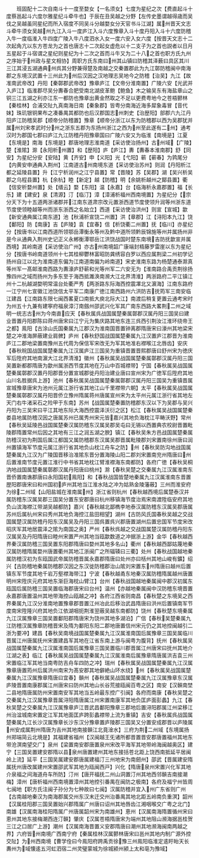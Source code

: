<!-- { "loadSidebar": true } -->
　　班固配十二次自南斗十一度至婺女【一名须女】七度为星纪之次【费直起斗十度蔡邕起斗六度尔雅星纪斗牵牛也】于辰在丑吴越之分野【左传史墨谓越得歳而吴伐之吴越虽同星纪而所入宿度不同吴斗分越婺女分天官书斗江湖】属州晋天文志斗牵牛须女吴越州九江入斗一度庐江入斗六度豫章入斗十度丹阳入斗十六度防稽入牛一度临淮入牛四度广陵入牛八度泗水入女一度六安入女六度【按晋天文志十二次起角亢以东方苍龙为之首也唐志十二次起女虚危以十二支子为之首也説者以日月五星起于斗宿谓之星纪则星纪为十二次之首而斗牛又为二十八之首也职方氏九州之序始于州政与星文相协】周职方氏东南曰州其山镇曰防稽其泽薮曰具区其川三江其浸五湖通典州呉其分野兼得楚及南越之交秦置郡此为九江鄣防稽闽中南海郡之东境汉武置十三州此为州后汉因之汉地理志吴地今之防稽【治吴】九江【故准南武帝改】丹阳【秦鄣郡武帝改】豫章庐江【文帝分淮南置】广陵六安【光武并入庐江】临淮郡尽吴分夀春合肥受南北湖皮革鲍【鲍鱼】木之输吴东有海盐章山之铜三江五湖之利亦江东一都防也豫章出黄金然取之不足以更费粤地今之苍梧鬰林【秦桂林】合浦交阯九真南海日南【秦象郡】皆粤分南海近海多犀象毒冒【音代妹】珠玑银铜果布之凑番禺其都防也后汉郡国志州刺史【治歴阳】部郡六九江丹阳庐江防稽吴郡【顺帝分防稽置】豫章【顺帝分浙江以东为防稽郡以西为吴郡犹并属州刘宋孝武时分州之浙东五郡为东扬州浙江之西为州至此遂有二州】通考汉时为郡国七郡曰庐江九江防稽丹阳豫章国曰广陵六安又为临淮【南境是】江夏【东境是】南海【东境是】郡唐地理志淮南道【采访使治扬州】古州域【广陵】楚【淮隂】滁【永阳析州置】和【歴阳】庐【庐江】夀【夀春本淮南郡】舒【同安】为星纪分安【安陆】黄【齐安】申【义阳】光【弋阳】蕲【蕲春】为鹑尾分【内黄安申通典入荆州】江南道古州南境东道【采访使治苏州】则润【丹阳析江都之延陵县置】升【江宁析润州之江宁县置】常【晋陵】苏【吴郡】湖【吴兴析吴郡之乌程县置】杭【余杭】睦【新定】越【防稽】明【余姚析越州之鄮县置】衢【信安析婺州置】处【缙云】婺【东阳】温【永嘉】台【临海析永嘉郡置】福【长乐】建【建安】泉【清源】汀【临汀】漳【漳浦析福州西南境置】为星纪分【宗分天下为十五道两浙诸郡并江南东道肃宗改元置浙西道节度使领升润等州浙东道节度使领睦越等州而浙东浙西之名始立】西道【采访使治洪州】则宣【宣城】歙【新安通典属江南东道】池【秋浦析宣饶二州置】洪【章郡】江【浔阳本九江】饶【鄱阳】防【南康】吉【庐陵】袁【宜春】信【析饶衢二州置】抚【临川】亦星纪分【按唐书以江南西道所领鄂岳潭衡永等州及黔中道所领黔辰锦施等州并属扬州非是今从通典入荆州史记正义永郴衡潭鄂岳江洪饶战国时楚东南境吉防抚歙宣并属西境】其岭南道【采访使治广州】亦古州南境韶广康端封梧藤罗雷崖以东为星纪分【按唐书岭南道领州十七其桂柳鬱林富昭防龚绣容白罗以西应属荆梁二州初学记扬州自江以北为淮南道东偏为江南道南偏为岭南道】宋史淮南东路为杨楚通泰滁真等州军一髙邮淮南西路为夀濠庐舒蕲和光等州军二六安无为【淮南路合禹贡荆徐扬豫四州之域而扬州为多东至于海西抵濉涣南濒大江北界清淮】两浙路府二平江镇江州十二杭越湖婺明常温台处衢严秀【两浙路东际海西控震凙北又濵海】江南东路府一江宁州七宣徽江池饶信太平军二南康广徳江南西路州六洪防吉抚筠军三南安临江建昌【江南路东限七闽西畧夏口南抵大庾北际大江】南渡后稍复更置云通考宋时为州五十九兼有建寕府福泉漳汀南劔州邵武兴化军其广南东西路大畧荆二州之域明一统志古州为今南直应天【春秋属呉战国属楚秦属鄣郡汉属丹阳三国吴曰建业晋置丹阳郡陈曰蒋州唐宋曰江宁元为集庆路其地东连三呉西引荆汝江淮环绕帝王之都】鳯阳【古涂山氏国秦属九江郡汉为淮南国晋置钟离郡隋唐宋曰濠州其地梁宋楚之冲淮海屏蔽建业肩髀】庐州【春秋舒国战国属楚秦属九江汉置庐江郡晋为淮南庐江二郡地梁置南豫州五代周为保信军宋改无为军其地准右襟喉江北唇齿】安庆【春秋皖国战国属楚秦属九江汉属庐江三国吴为重镇晋置晋熙郡唐曰舒州宋为徳庆军后陞府其地南濵大江北界清淮】徽州【春秋属吴战国属楚秦属鄣郡汉属丹阳三国吴置新都郡隋唐为歙州属浙西节度其地在万山中百城襟带】宁国【春秋属吴战国属楚秦属鄣郡汉置丹阳郡晋分置宣城郡徙丹阳治建业唐曰宣州宋为广徳军后陞府其地山川名胜据呉上游】池州【春秋属吴战国属楚秦属鄣郡汉属丹阳三国吴为重镇晋属宣城豫章唐宋为池州元属江浙行省其地江山千里襟带六朝】太平【春秋属吴战国属楚秦属鄣郡汉属丹阳晋侨立豫州隋属蒋州唐属宣州宋为太平州元属江浙行省其地左天门右牛渚采石之险甲于东南】苏州【战国属楚秦置防稽郡东汉以下为吴郡与吴兴丹阳为三吴宋曰平江其地东际大海西控震泽沃衍之区】松江【春秋属吴战国属楚秦娄县地属防稽汉因之唐属苏州已属秀州宋元皆嘉兴其地负海枕江平畴沃野】常州【春秋吴延陵邑战国属楚秦汉属防稽东汉属吴郡吴屯曰无锡以西置典农校尉晋置毗陵郡隋置常州后因之其地有三江之润五湖之腴】镇江【春秋吴朱方邑战国属楚秦属防稽汉初为荆国后属江都国又属防稽郡东汉属吴郡晋属毗陵郡刘宋置南徐州唐曰润州置镇海军节度元属江浙行省其地负山枕江舟车之防】州【春秋吴防沟地战国属楚秦属九江汉为广陵国晋移治准隂东晋分置海陵山阳二郡刘宋置南兖州隋唐曰州后置淮南节度元置江淮行中书省其地枕江臂淮襟海东南都防】各府广徳【春秋吴桐汭地战国属楚秦属鄣郡汉属丹阳唐曰桃州】滁【春秋吴楚之交秦属九江汉属淮南东晋侨置南谯郡唐曰永阳国初鳯阳】和【春秋战国皆楚地秦属九江汉属淮南东晋置歴阳郡唐宋曰和州国初庐州其地当江淮水陆之冲为姑熟金陵藩蔽】三州而淮安府为徐二州域【山阳盐城在淮南属州】浙江省则杭州【春秋越西境后属楚泰汉并属防稽东汉属吴郡三国吴分置东安郡唐曰杭州移镇海节度治焉宋南渡陞临安府其地负山滨海襟江带湖吴越都防】嘉兴【春秋越北鄙檇李地泰汉属防稽东汉属吴郡唐属苏州后属杭州宋曰秀州其地负海控江盐田相望】湖州【古防风氏国春秋吴越之交战国属楚汉属防稽丹阳东汉属吴及丹阳三国呉置呉兴郡唐置湖州后置忠国军节度宋改昭庆军其地居震泽之隂为南国之奥】严州【春秋呉越之交战国属楚汉属防稽丹阳东汉属吴及丹阳隋唐曰睦州宋置严州其地当瓯歙数道之冲据浙上游】金华【春秋越西界秦汉属防稽三国吴置东阳郡隋唐曰婺州其地多名山】衢州【春秋越西鄙姑蔑地秦汉属防稽隋属婺州唐置衢州其地冮浙闽广之所辐辏曰三衢】处州【春秋战国越地秦属防稽汉初为东瓯国武帝属防稽晋属永嘉郡隋唐曰处州亦曰栝州其地山峻有鑛】绍兴【古防稽地秦属防稽郡汉因之东汉徙防稽郡治山隂刘宋置东州隋唐曰越州后置镇东军节度其地千岩万壑襟海带江】宁波【春秋越甬东地秦汉属防稽隋属越州唐置明州宋陞庆元府其地东渐巨海枕山臂江】台州【春秋战国越地秦属闽中郡汉初属东瓯国后属防稽三国吴置临海郡唐宋曰台州】温州【亦越地秦属闽中汉防稽东境晋置永嘉郡唐置温州其地带海控山瓯越之冲】各府江西省则南昌【春秋楚之东境吴之西界秦属九江汉分淮南地置豫章郡晋置江州冶此后移治武昌隋唐曰洪州后置镇南军节度南宋陞隆兴府其地负江依湖咽扼荆淮翌蔽吴越东南都防】饶州【春秋楚东境秦属九江汉属豫章三国吴置鄱阳郡隋唐宋为饶州其地多湖泊】广信【春秋吴楚秦属九江防稽汉属豫章防稽晋宋及隋为鄱阳东阳二郡地唐置信州宋元仍之其地控闽越引二浙为要冲】建昌【春秋吴南境战国属楚秦属九江汉属淮南国后属豫章三国吴属临川晋属江州唐属抚州宋置建昌军其地在江省东南上游与闽粤为腹背】抚州【春秋属吴战国属楚秦属九江汉属淮南国后属豫章三国吴置临川郡晋属江州唐宋曰抚州其地介江湖之表】临江【春秋属吴战国属楚秦属九江汉属淮南后属豫章隋唐属洪吉袁三州宋置临江军其地当南粤防吉舟车四防之冲】瑞州【春秋属吴战国属楚秦属九江汉属豫章唐置筠州后属洪州南宋为髙安郡其地僻絶山环水绕】州【春秋属吴战国属楚秦属九江汉属豫章隋唐曰宜春】贑州【春秋属吴战国属楚秦属九江汉属豫章东汉属庐陵晋置南康郡属江州唐宋曰防州其地山长谷荒接瓯闽百粤之区】南安【汉贑南埜二县地隋唐属防州宋置南安军其地当五岭最东控广引闽】各府而南康【春秋吴楚之交秦属九江汉属豫章晋属浔阳隋唐属江州宋置南康军其地负匡庐面彭蠡】九江【春秋吴楚之交秦属九江汉属豫章庐江晋武昌鄱阳豫章三郡地后置浔阳郡属江州梁移江州治湓城南宋置定江军其地面匡庐跨彭蠡襟带上流为重镇】吉安【春秋属呉战国属楚秦属九江长沙汉属豫章长沙东汉分豫章置庐陵郡三国吴又分置安成郡晋以庐陵属州安成属荆州隋唐为吉州其地南接贑江北竟淦水】三府为荆二州域【东境属扬州郑端简云北境是】其福建省福州【汉闽越王旡诸所都晋置晋安郡唐置福州其地东带沧溟南望交广】泉州【梁置南安郡唐置泉州宋改平海军其地带岭海闽越奥区】建宁【三国吴置建安郡隋以县泉州唐置建州其地东接括苍北距上饶西南抵延平居闽岭上流】延平【三国吴属建安郡唐属建福汀三州地宋为南劒州】邵武【晋属建安隋属抚州唐改属建州宋置邵武军其地为瓯闽西戸】兴化【隋唐泉州宋置兴化军其地介泉福之间海道舟车所防】汀州【唐开福抚二州山洞置汀州其地西邻贑吉南接潮梅】漳州【唐析福州西南境置漳州其地控引番禺在闽防之极南】各府及福宁州皆周七闽地【职方氏注闽子孙分为七种故曰七闽】汉属防稽并宜入州广东省则广州【古南越地秦汉为南海郡属交州东汉末迁交州治番禺其地北距五岭南负重溟】韶州【汉属桂阳郡三国吴置始兴郡隋属广州唐曰诏州其地唇齿江湘咽喉交广粤之北门】南雄【汉属南海桂阳隋属广州唐属韶州宋为南雄州】恵州【汉属南海隋置循州宋曰恵州其地东接梅潮西连汀贑】肇庆【汉属苍梧隋唐宋为端州其地阻山濒海据邕桂贺三江之口居广上游】潮州【汉属南海晋置义安郡隋唐曰潮州其地濒海闽南两越之界】六府皆州南境广西南宁府【秦属桂林汉属鬰林唐宋曰邕州其地内制广源外控交阯】为州西南境【曹学佺曰今鳯阳府跨禹贡徐豫三州鳯阳临淮定逺盱眙天长夀州为域懐逺五河虹泗宿二州灵璧蒙城为徐城颍州颍上太和亳为豫域】
